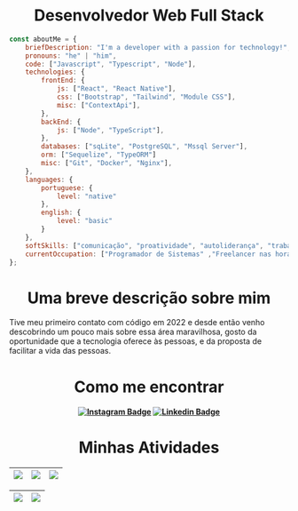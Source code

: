 <h1 style="text-align: center">Desenvolvedor Web Full Stack
</h1>

```javascript
const aboutMe = {
    briefDescription: "I'm a developer with a passion for technology!",
    pronouns: "he" | "him",
    code: ["Javascript", "Typescript", "Node"],
    technologies: {
        frontEnd: {
            js: ["React", "React Native"],
            css: ["Bootstrap", "Tailwind", "Module CSS"],
            misc: ["ContextApi"],
        },
        backEnd: {
            js: ["Node", "TypeScript"],
        },
        databases: ["sqLite", "PostgreSQL", "Mssql Server"],
        orm: ["Sequelize", "TypeORM"]
        misc: ["Git", "Docker", "Nginx"],
    },
    languages: {
        portuguese: {
            level: "native"
        },
        english: {
            level: "basic"
        }
    },
    softSkills: ["comunicação", "proatividade", "autoliderança", "trabalho em equipe", "aprender a aprender"],
    currentOccupation: ["Programador de Sistemas" ,"Freelancer nas horas vagas"]
};


```

##
<h1 style="text-align: center">
Uma breve descrição sobre mim
</h1>


Tive meu primeiro contato com código em 2022 e desde então venho descobrindo um pouco mais sobre essa área maravilhosa, gosto da oportunidade que a tecnologia oferece às pessoas, e da proposta de facilitar a vida das pessoas.

##
<h1 style="text-align: center">Como me encontrar
</h1>

<h4 align="center">

[![Instagram Badge](https://img.shields.io/badge/-instagram-red?style=for-the-badge&logo=instagram&logoColor=white&link=https://github.com/LucasAmaralDev)](https://www.instagram.com/lucasamaral.dev)
[![Linkedin Badge](https://img.shields.io/badge/-Linkedin-blue?style=for-the-badge&logo=Linkedin&logoColor=white&link=https://github.com/LucasAmaralDev)](https://www.linkedin.com/in/lucasamaral-dev/)

</h4>

##

<h1 style="text-align: center">Minhas Atividades
</h1>

| ![](http://github-profile-summary-cards.vercel.app/api/cards/stats?username=LucasAmaralDev&theme=nord_dark) | ![](http://github-profile-summary-cards.vercel.app/api/cards/repos-per-language?username=LucasAmaralDev&hide=Html&theme=nord_dark) | ![](http://github-profile-summary-cards.vercel.app/api/cards/most-commit-language?username=LucasAmaralDev&theme=nord_dark) |
| :-: | :-: | :-: |

| ![](http://github-profile-summary-cards.vercel.app/api/cards/profile-details?username=LucasAmaralDev&theme=nord_dark) | ![](https://github-readme-streak-stats.herokuapp.com/?user=LucasAmaralDev&hide_border=true&date_format=M%20j%5B%2C%20Y%5D&background=2D3742&stroke=2D3742&ring=6bbbca&fire=6bbbca&currStreakNum=fff&sideNums=6bbbca&currStreakLabel=6bbbca&sideLabels=fff&dates=fff) |
| :-: | :-: |


